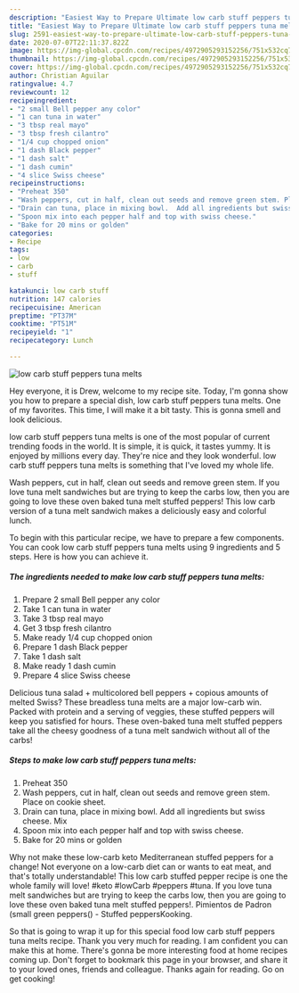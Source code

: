 ```yaml
---
description: "Easiest Way to Prepare Ultimate low carb stuff peppers tuna melts"
title: "Easiest Way to Prepare Ultimate low carb stuff peppers tuna melts"
slug: 2591-easiest-way-to-prepare-ultimate-low-carb-stuff-peppers-tuna-melts
date: 2020-07-07T22:11:37.822Z
image: https://img-global.cpcdn.com/recipes/4972905293152256/751x532cq70/low-carb-stuff-peppers-tuna-melts-recipe-main-photo.jpg
thumbnail: https://img-global.cpcdn.com/recipes/4972905293152256/751x532cq70/low-carb-stuff-peppers-tuna-melts-recipe-main-photo.jpg
cover: https://img-global.cpcdn.com/recipes/4972905293152256/751x532cq70/low-carb-stuff-peppers-tuna-melts-recipe-main-photo.jpg
author: Christian Aguilar
ratingvalue: 4.7
reviewcount: 12
recipeingredient:
- "2 small Bell pepper any color"
- "1 can tuna in water"
- "3 tbsp real mayo"
- "3 tbsp fresh cilantro"
- "1/4 cup chopped onion"
- "1 dash Black pepper"
- "1 dash salt"
- "1 dash cumin"
- "4 slice Swiss cheese"
recipeinstructions:
- "Preheat 350"
- "Wash peppers, cut in half, clean out seeds and remove green stem. Place on cookie sheet."
- "Drain can tuna, place in mixing bowl.  Add all ingredients but swiss cheese. Mix"
- "Spoon mix into each pepper half and top with swiss cheese."
- "Bake for 20 mins or golden"
categories:
- Recipe
tags:
- low
- carb
- stuff

katakunci: low carb stuff 
nutrition: 147 calories
recipecuisine: American
preptime: "PT37M"
cooktime: "PT51M"
recipeyield: "1"
recipecategory: Lunch

---
```



![low carb stuff peppers tuna melts](https://img-global.cpcdn.com/recipes/4972905293152256/751x532cq70/low-carb-stuff-peppers-tuna-melts-recipe-main-photo.jpg)

Hey everyone, it is Drew, welcome to my recipe site. Today, I'm gonna show you how to prepare a special dish, low carb stuff peppers tuna melts. One of my favorites. This time, I will make it a bit tasty. This is gonna smell and look delicious.

low carb stuff peppers tuna melts is one of the most popular of current trending foods in the world. It is simple, it is quick, it tastes yummy. It is enjoyed by millions every day. They're nice and they look wonderful. low carb stuff peppers tuna melts is something that I've loved my whole life.

Wash peppers, cut in half, clean out seeds and remove green stem. If you love tuna melt sandwiches but are trying to keep the carbs low, then you are going to love these oven baked tuna melt stuffed peppers! This low carb version of a tuna melt sandwich makes a deliciously easy and colorful lunch.


To begin with this particular recipe, we have to prepare a few components. You can cook low carb stuff peppers tuna melts using 9 ingredients and 5 steps. Here is how you can achieve it.

<!--inarticleads1-->

##### The ingredients needed to make low carb stuff peppers tuna melts:

1. Prepare 2 small Bell pepper any color
1. Take 1 can tuna in water
1. Take 3 tbsp real mayo
1. Get 3 tbsp fresh cilantro
1. Make ready 1/4 cup chopped onion
1. Prepare 1 dash Black pepper
1. Take 1 dash salt
1. Make ready 1 dash cumin
1. Prepare 4 slice Swiss cheese


Delicious tuna salad + multicolored bell peppers + copious amounts of melted Swiss? These breadless tuna melts are a major low-carb win. Packed with protein and a serving of veggies, these stuffed peppers will keep you satisfied for hours. These oven-baked tuna melt stuffed peppers take all the cheesy goodness of a tuna melt sandwich without all of the carbs! 

<!--inarticleads2-->

##### Steps to make low carb stuff peppers tuna melts:

1. Preheat 350
1. Wash peppers, cut in half, clean out seeds and remove green stem. Place on cookie sheet.
1. Drain can tuna, place in mixing bowl.  Add all ingredients but swiss cheese. Mix
1. Spoon mix into each pepper half and top with swiss cheese.
1. Bake for 20 mins or golden


Why not make these low-carb keto Mediterranean stuffed peppers for a change! Not everyone on a low-carb diet can or wants to eat meat, and that&#39;s totally understandable! This low carb stuffed pepper recipe is one the whole family will love! #keto #lowCarb #peppers #tuna. If you love tuna melt sandwiches but are trying to keep the carbs low, then you are going to love these oven baked tuna melt stuffed peppers!. Pimientos de Padron (small green peppers() - Stuffed peppersKooking. 

So that is going to wrap it up for this special food low carb stuff peppers tuna melts recipe. Thank you very much for reading. I am confident you can make this at home. There's gonna be more interesting food at home recipes coming up. Don't forget to bookmark this page in your browser, and share it to your loved ones, friends and colleague. Thanks again for reading. Go on get cooking!
